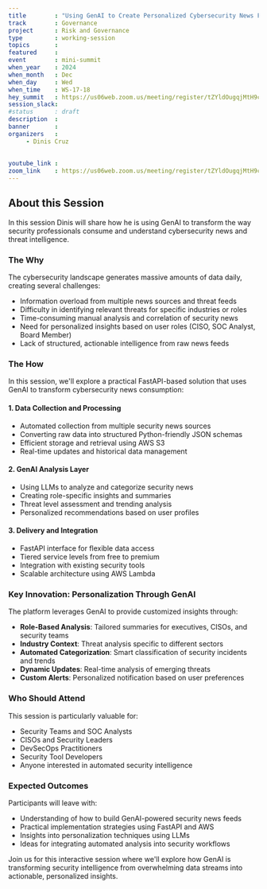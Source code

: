 ```yaml
---
title        : "Using GenAI to Create Personalized Cybersecurity News Feeds"
track        : Governance
project      : Risk and Governance
type         : working-session
topics       :
featured     :
event        : mini-summit
when_year    : 2024
when_month   : Dec
when_day     : Wed
when_time    : WS-17-18
hey_summit   : https://us06web.zoom.us/meeting/register/tZYldOugqjMtH9ceUvaqGvuahO0GuB3g4JXp
session_slack:
#status      : draft
description  :
banner       : 
organizers   :
     - Dinis Cruz
     
     
youtube_link : 
zoom_link    : https://us06web.zoom.us/meeting/register/tZYldOugqjMtH9ceUvaqGvuahO0GuB3g4JXp
---
```


## About this Session
In this session Dinis will share how he is using GenAI to transform the way security professionals consume and understand cybersecurity news and threat intelligence.

### The Why

The cybersecurity landscape generates massive amounts of data daily, creating several challenges:

- Information overload from multiple news sources and threat feeds
- Difficulty in identifying relevant threats for specific industries or roles
- Time-consuming manual analysis and correlation of security news
- Need for personalized insights based on user roles (CISO, SOC Analyst, Board Member)
- Lack of structured, actionable intelligence from raw news feeds

### The How 

In this session, we'll explore a practical FastAPI-based solution that uses GenAI to transform cybersecurity news consumption:

#### 1. Data Collection and Processing

- Automated collection from multiple security news sources
- Converting raw data into structured Python-friendly JSON schemas
- Efficient storage and retrieval using AWS S3
- Real-time updates and historical data management

#### 2. GenAI Analysis Layer

- Using LLMs to analyze and categorize security news
- Creating role-specific insights and summaries
- Threat level assessment and trending analysis
- Personalized recommendations based on user profiles

#### 3. Delivery and Integration

- FastAPI interface for flexible data access
- Tiered service levels from free to premium
- Integration with existing security tools
- Scalable architecture using AWS Lambda

### Key Innovation: Personalization Through GenAI

The platform leverages GenAI to provide customized insights through:
- **Role-Based Analysis**: Tailored summaries for executives, CISOs, and security teams
- **Industry Context**: Threat analysis specific to different sectors
- **Automated Categorization**: Smart classification of security incidents and trends
- **Dynamic Updates**: Real-time analysis of emerging threats
- **Custom Alerts**: Personalized notification based on user preferences

### Who Should Attend

This session is particularly valuable for:

- Security Teams and SOC Analysts
- CISOs and Security Leaders
- DevSecOps Practitioners
- Security Tool Developers
- Anyone interested in automated security intelligence

### Expected Outcomes

Participants will leave with:

- Understanding of how to build GenAI-powered security news feeds
- Practical implementation strategies using FastAPI and AWS
- Insights into personalization techniques using LLMs
- Ideas for integrating automated analysis into security workflows

Join us for this interactive session where we'll explore how GenAI is transforming security intelligence from overwhelming data streams into actionable, personalized insights.
